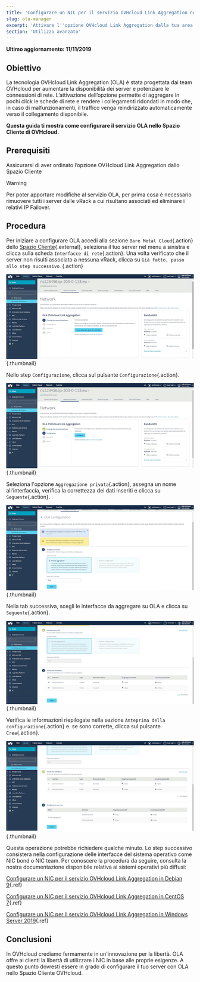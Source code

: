 ```yaml
---
title: 'Configurare un NIC per il servizio OVHcloud Link Aggregation nello Spazio Cliente'
slug: ola-manager
excerpt: 'Attivare l''opzione OVHcloud Link Aggregation dalla tua area Cliente OVHcloud'
section: 'Utilizzo avanzato'
---
```


**Ultimo aggiornamento: 11/11/2019**

## Obiettivo

La tecnologia OVHcloud Link Aggregation (OLA) è stata progettata dai team OVHcloud per aumentare la disponibilità dei server e potenziare le connessioni di rete. L’attivazione dell’opzione permette di aggregare in pochi click le schede di rete e rendere i collegamenti ridondati in modo che, in caso di malfunzionamenti, il traffico venga reindirizzato automaticamente verso il collegamento disponibile.

**Questa guida ti mostra come configurare il servizio OLA nello Spazio Cliente di OVHcloud.**

## Prerequisiti

Assicurarsi di aver ordinato l’opzione OVHcloud Link Aggregation dallo Spazio Cliente

> [!warning]
>
> Per poter apportare modifiche al servizio OLA, per prima cosa è necessario rimuovere tutti i server dalle vRack a cui risultano associati ed eliminare i relativi IP Failover.
>

## Procedura

Per iniziare a configurare OLA accedi alla sezione `Bare Metal Cloud`{.action} dello [Spazio Cliente](https://www.ovh.com/manager/){.external}, seleziona il tuo server nel menu a sinistra e clicca sulla scheda `Interfacce di rete`{.action}. Una volta verificato che il server non risulti associato a nessuna vRack, clicca su `Già fatto, passo allo step successivo.`{.action} 

![network interfaces](images/network_interfaces.png){.thumbnail}

Nello step `Configurazione`, clicca sul pulsante `Configurazione`{.action}.

![Configura](images/configure.png){.thumbnail}

Seleziona l'opzione `Aggregazione privata`{.action}, assegna un nome all’interfaccia, verifica la correttezza dei dati inseriti e clicca su `Seguente`{.action}.

![aggregazione privata](images/private_aggregation.png){.thumbnail}

Nella tab successiva, scegli le interfacce da aggregare su OLA e clicca su `Seguente`{.action}.

![selezione interfaccia](images/interface_select.png){.thumbnail}

Verifica le informazioni riepilogate nella sezione `Anteprima della configurazione`{.action} e. se sono corrette, clicca sul pulsante `Crea`{.action}.

![overview](images/overview.png){.thumbnail}

Questa operazione potrebbe richiedere qualche minuto. Lo step successivo consisterà nella configurazione delle interfacce del sistema operativo come NIC bond o NIC team. Per conoscere la procedura da seguire, consulta la nostra documentazione disponibile relativa ai sistemi operativi più diffusi:

[Configurare un NIC per il servizio OVHcloud Link Aggregation in Debian 9](https://docs.ovh.com/it/dedicated/ola-debian9/){.ref}

[Configurare un NIC per il servizio OVHcloud Link Aggregation in CentOS 7](https://docs.ovh.com/it/dedicated/ola-centos7/){.ref}

[Configurare un NIC per il servizio OVHcloud Link Aggregation in Windows Server 2019](https://docs.ovh.com/it/dedicated/ola-w2k19/){.ref}

## Conclusioni

In OVHcloud crediamo fermamente in un'innovazione per la libertà. OLA offre ai clienti la libertà di utilizzare i NIC in base alle proprie esigenze. A questo punto dovresti essere in grado di configurare il tuo server con OLA nello Spazio Cliente OVHcloud.
